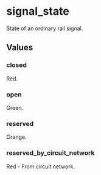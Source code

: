 # signal_state

State of an ordinary rail signal.

## Values

### closed

Red.

### open

Green.

### reserved

Orange.

### reserved_by_circuit_network

Red - From circuit network.

